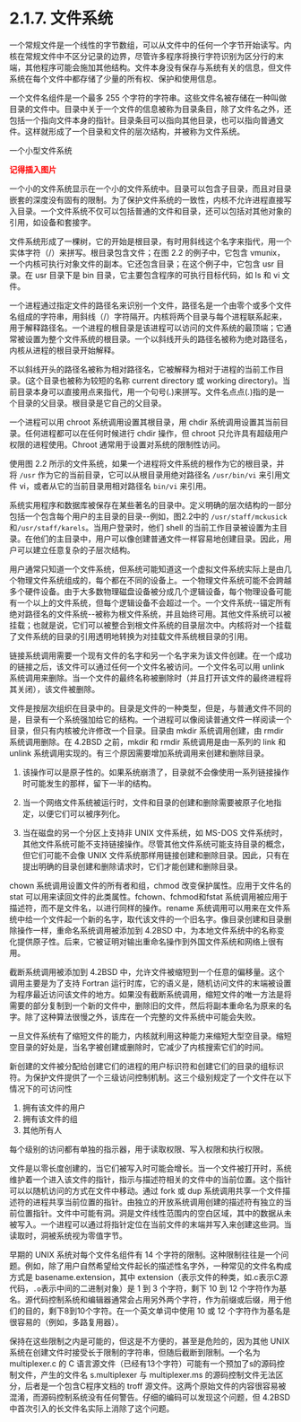 # 2.1.7. 文件系统

一个常规文件是一个线性的字节数组，可以从文件中的任何一个字节开始读写。内核在常规文件中不区分记录的边界，尽管许多程序将换行字符识别为区分行的末端，其他程序可能会施加其他结构。文件本身没有保存与系统有关的信息，但文件系统在每个文件中都存储了少量的所有权、保护和使用信息。

一个文件名组件是一个最多 255 个字符的字符串。这些文件名被存储在一种叫做目录的文件中。目录中关于一个文件的信息被称为目录条目，除了文件名之外，还包括一个指向文件本身的指针。目录条目可以指向其他目录，也可以指向普通文件。这样就形成了一个目录和文件的层次结构，并被称为文件系统。

一个小型文件系统

<font color='red'>**记得插入图片**</font>

一个小的文件系统显示在一个小的文件系统中。目录可以包含子目录，而且对目录嵌套的深度没有固有的限制。为了保护文件系统的一致性，内核不允许进程直接写入目录。一个文件系统不仅可以包括普通的文件和目录，还可以包括对其他对象的引用，如设备和套接字。

文件系统形成了一棵树，它的开始是根目录，有时用斜线这个名字来指代，用一个实体字符（/）来拼写。根目录包含文件；在图 2.2 的例子中，它包含 vmunix，一个内核可执行对象文件的副本。它还包含目录；在这个例子中，它包含 usr 目录。在 usr 目录下是 bin 目录，它主要包含程序的可执行目标代码，如 ls 和 vi 文件。

一个进程通过指定文件的路径名来识别一个文件，路径名是一个由零个或多个文件名组成的字符串，用斜线（/）字符隔开。内核将两个目录与每个进程联系起来，用于解释路径名。一个进程的根目录是该进程可以访问的文件系统的最顶端；它通常被设置为整个文件系统的根目录。一个以斜线开头的路径名被称为绝对路径名，内核从进程的根目录开始解释。

不以斜线开头的路径名被称为相对路径名，它被解释为相对于进程的当前工作目录。(这个目录也被称为较短的名称 current directory 或 working directory)。当前目录本身可以直接用点来指代，用一个句号(.)来拼写。文件名点点(.)指的是一个目录的父目录。根目录是它自己的父目录。

一个进程可以用 chroot 系统调用设置其根目录，用 chdir 系统调用设置其当前目录。任何进程都可以在任何时候进行 chdir 操作，但 chroot 只允许具有超级用户权限的进程使用。Chroot 通常用于设置对系统的限制性访问。

使用图 2.2 所示的文件系统，如果一个进程将文件系统的根作为它的根目录，并将 `/usr` 作为它的当前目录，它可以从根目录用绝对路径名 `/usr/bin/vi` 来引用文件 vi，或者从它的当前目录用相对路径名 `bin/vi` 来引用。

系统实用程序和数据库被保存在某些著名的目录中。定义明确的层次结构的一部分包括一个包含每个用户的主目录的目录--例如，图2.2中的 `/usr/staff/mckusick` 和`/usr/staff/karels`。当用户登录时，他们 shell 的当前工作目录被设置为主目录。在他们的主目录中，用户可以像创建普通文件一样容易地创建目录。因此，用户可以建立任意复杂的子层次结构。

用户通常只知道一个文件系统，但系统可能知道这一个虚拟文件系统实际上是由几个物理文件系统组成的，每个都在不同的设备上。一个物理文件系统可能不会跨越多个硬件设备。由于大多数物理磁盘设备被分成几个逻辑设备，每个物理设备可能有一个以上的文件系统，但每个逻辑设备不会超过一个。一个文件系统--锚定所有绝对路径名的文件系统--被称为根文件系统，并且始终可用。其他文件系统可以被挂载；也就是说，它们可以被整合到根文件系统的目录层次中。内核将对一个挂载了文件系统的目录的引用透明地转换为对挂载文件系统根目录的引用。

链接系统调用需要一个现有文件的名字和另一个名字来为该文件创建。在一个成功的链接之后，该文件可以通过任何一个文件名被访问。一个文件名可以用 unlink 系统调用来删除。当一个文件的最终名称被删除时（并且打开该文件的最终进程将其关闭），该文件被删除。

文件是按层次组织在目录中的。目录是文件的一种类型，但是，与普通文件不同的是，目录有一个系统强加给它的结构。一个进程可以像阅读普通文件一样阅读一个目录，但只有内核被允许修改一个目录。目录由 mkdir 系统调用创建，由 rmdir 系统调用删除。在 4.2BSD 之前，mkdir 和 rmdir 系统调用是由一系列的 link 和 unlink 系统调用实现的。有三个原因需要增加系统调用来创建和删除目录。

1. 该操作可以是原子性的。如果系统崩溃了，目录就不会像使用一系列链接操作时可能发生的那样，留下一半的结构。

2. 当一个网络文件系统被运行时，文件和目录的创建和删除需要被原子化地指定，以便它们可以被序列化。

3. 当在磁盘的另一个分区上支持非 UNIX 文件系统，如 MS-DOS 文件系统时，其他文件系统可能不支持链接操作。尽管其他文件系统可能支持目录的概念，但它们可能不会像 UNIX 文件系统那样用链接创建和删除目录。因此，只有在提出明确的目录创建和删除请求时，它们才能创建和删除目录。

chown 系统调用设置文件的所有者和组，chmod 改变保护属性。应用于文件名的 stat 可以用来读回文件的此类属性。fchown、fchmod和fstat 系统调用被应用于描述符，而不是文件名，以进行同样的操作。rename 系统调用可以用来在文件系统中给一个文件起一个新的名字，取代该文件的一个旧名字。像目录创建和目录删除操作一样，重命名系统调用被添加到 4.2BSD 中，为本地文件系统中的名称变化提供原子性。后来，它被证明对输出重命名操作到外国文件系统和网络上很有用。

截断系统调用被添加到 4.2BSD 中，允许文件被缩短到一个任意的偏移量。这个调用主要是为了支持 Fortran 运行时库，它的语义是，随机访问文件的末端被设置为程序最近访问该文件的地方。如果没有截断系统调用，缩短文件的唯一方法是将需要的部分复制到一个新的文件中，删除旧的文件，然后将副本重命名为原来的名字。除了这种算法很慢之外，该库在一个完整的文件系统中可能会失败。

一旦文件系统有了缩短文件的能力，内核就利用这种能力来缩短大型空目录。缩短空目录的好处是，当名字被创建或删除时，它减少了内核搜索它们的时间。

新创建的文件被分配给创建它们的进程的用户标识符和创建它们的目录的组标识符。为保护文件提供了一个三级访问控制机制。这三个级别规定了一个文件在以下情况下的可访问性

1. 拥有该文件的用户
2. 拥有该文件的组
3. 其他所有人

每个级别的访问都有单独的指示器，用于读取权限、写入权限和执行权限。

文件是以零长度创建的，当它们被写入时可能会增长。当一个文件被打开时，系统维护着一个进入该文件的指针，指示与描述符相关的文件中的当前位置。这个指针可以以随机访问的方式在文件中移动。通过 fork 或 dup 系统调用共享一个文件描述符的进程共享当前位置的指针。由独立的开放系统调用创建的描述符有独立的当前位置指针。文件中可能有洞。洞是文件线性范围内的空白区域，其中的数据从未被写入。一个进程可以通过将指针定位在当前文件的末端并写入来创建这些洞。当读取时，洞被系统视为零值字节。

早期的 UNIX 系统对每个文件名组件有 14 个字符的限制。这种限制往往是一个问题。例如，除了用户自然希望给文件起长的描述性名字外，一种常见的文件名构成方式是 basename.extension，其中 extension（表示文件的种类，如.c表示C源代码，`.o`表示中间的二进制对象）是 1 到 3 个字符，剩下 10 到 12 个字符作为基名。源代码控制系统和编辑器通常会占用另外两个字符，作为前缀或后缀，用于他们的目的，剩下8到10个字符。在一个英文单词中使用 10 或 12 个字符作为基名是很容易的（例如，多路复用器）。

保持在这些限制之内是可能的，但这是不方便的，甚至是危险的，因为其他 UNIX 系统在创建文件时接受长于限制的字符串，但随后截断到限制。一个名为 multiplexer.c 的 C 语言源文件（已经有13个字符）可能有一个预加了s的源码控制文件，产生的文件名 s.multiplexer 与 multiplexer.ms 的源码控制文件无法区分，后者是一个包含C程序文档的 troff 源文件。这两个原始文件的内容很容易被混淆，而源码控制系统没有任何警告。仔细的编码可以发现这个问题，但 4.2BSD 中首次引入的长文件名实际上消除了这个问题。
